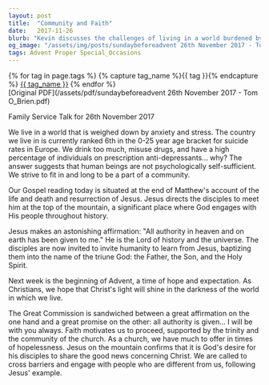 ```yaml
---
layout: post
title:  "Community and Faith"
date:   2017-11-26
blurb: "Kevin discusses the challenges of living in a world burdened by anxiety and stress, focusing on the high suicide rates among young people and the fears they face. He emphasizes the importance of community and the role of the church in providing hope and support. The sermon concludes with the message of the Great Commission, urging the congregation to share the good news and engage with all communities, following Jesus' example."
og_image: "/assets/img/posts/sundaybeforeadvent 26th November 2017 - Tom O_Brien.png"
tags: Advent Proper Special_Occasions
---    
```

<div class="tag-pills">
  {% for tag in page.tags %}
    {% capture tag_name %}{{ tag }}{% endcapture %}
    <a href="{{ site.baseurl }}/tag/{{ tag_name | slugify }}" class="tag-pill">{{ tag_name }}</a>
  {% endfor %}
</div>
[Original PDF](/assets/pdf/sundaybeforeadvent 26th November 2017 - Tom O_Brien.pdf)

Family Service Talk for 26th November 2017

We live in a world that is weighed down by anxiety and stress. The country we live in is currently ranked 6th in the 0-25 year age bracket for suicide rates in Europe. We drink too much, misuse drugs, and have a high percentage of individuals on prescription anti-depressants... why? The answer suggests that human beings are not psychologically self-sufficient. We strive to fit in and long to be a part of a community.

Our Gospel reading today is situated at the end of Matthew's account of the life and death and resurrection of Jesus. Jesus directs the disciples to meet him at the top of the mountain, a significant place where God engages with His people throughout history.

Jesus makes an astonishing affirmation: "All authority in heaven and on earth has been given to me." He is the Lord of history and the universe. The disciples are now invited to invite humanity to learn from Jesus, baptizing them into the name of the triune God: the Father, the Son, and the Holy Spirit.

Next week is the beginning of Advent, a time of hope and expectation. As Christians, we hope that Christ's light will shine in the darkness of the world in which we live.

The Great Commission is sandwiched between a great affirmation on the one hand and a great promise on the other: all authority is given... I will be with you always. Faith motivates us to proceed, supported by the trinity and the community of the church. As a church, we have much to offer in times of hopelessness. Jesus on the mountain confirms that it is God's desire for his disciples to share the good news concerning Christ. We are called to cross barriers and engage with people who are different from us, following Jesus' example.
